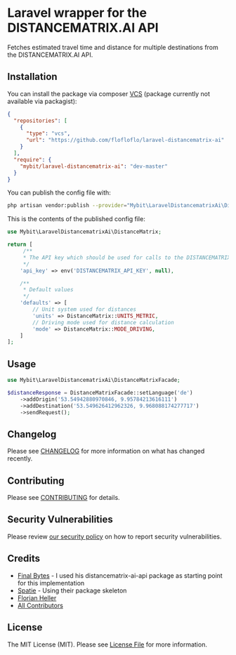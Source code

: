 # Laravel wrapper for the DISTANCEMATRIX.AI API

Fetches estimated travel time and distance for multiple destinations from the DISTANCEMATRIX.AI API.

## Installation

You can install the package via composer [VCS](https://getcomposer.org/doc/05-repositories.md#vcs) (package currently not available via packagist):

```json
{
  "repositories": [
    {
      "type": "vcs",
      "url": "https://github.com/flofloflo/laravel-distancematrix-ai"
    }
  ],
  "require": {
    "mybit/laravel-distancematrix-ai": "dev-master"
  }
}
```

You can publish the config file with:

```bash
php artisan vendor:publish --provider="Mybit\LaravelDistancematrixAi\DistanceMatrixServiceProvider"
```

This is the contents of the published config file:

```php
use Mybit\LaravelDistancematrixAi\DistanceMatrix;

return [
     /**
     * The API key which should be used for calls to the DISTANCEMATRIX.AI API
     */
    'api_key' => env('DISTANCEMATRIX_API_KEY', null),

    /**
     * Default values
     */
    'defaults' => [
        // Unit system used for distances
        'units' => DistanceMatrix::UNITS_METRIC,
        // Driving mode used for distance calculation
        'mode' => DistanceMatrix::MODE_DRIVING,
    ]
];
```

## Usage

```php
use Mybit\LaravelDistancematrixAi\DistanceMatrixFacade;

$distanceResponse = DistanceMatrixFacade::setLanguage('de')
    ->addOrigin('53.54942880970846, 9.95784213616111')
    ->addDestination('53.549626412962326, 9.968088174277717')
    ->sendRequest();
```

## Changelog

Please see [CHANGELOG](CHANGELOG.md) for more information on what has changed recently.

## Contributing

Please see [CONTRIBUTING](.github/CONTRIBUTING.md) for details.

## Security Vulnerabilities

Please review [our security policy](../../security/policy) on how to report security vulnerabilities.

## Credits

- [Final Bytes](https://github.com/finalbytes/distancematrix-ai-api) - I used his distancematrix-ai-api package as starting point for this implementation
- [Spatie](https://spatie.be/open-source) - Using their package skeleton
- [Florian Heller](https://github.com/flofloflo)
- [All Contributors](../../contributors)

## License

The MIT License (MIT). Please see [License File](LICENSE.md) for more information.
